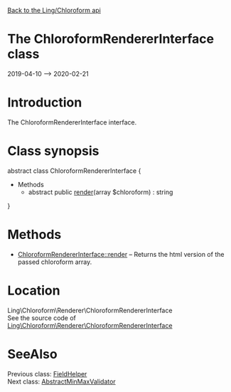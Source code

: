 [Back to the Ling/Chloroform api](https://github.com/lingtalfi/Chloroform/blob/master/doc/api/Ling/Chloroform.md)



The ChloroformRendererInterface class
================
2019-04-10 --> 2020-02-21






Introduction
============

The ChloroformRendererInterface interface.



Class synopsis
==============


abstract class <span class="pl-k">ChloroformRendererInterface</span>  {

- Methods
    - abstract public [render](https://github.com/lingtalfi/Chloroform/blob/master/doc/api/Ling/Chloroform/Renderer/ChloroformRendererInterface/render.md)(array $chloroform) : string

}






Methods
==============

- [ChloroformRendererInterface::render](https://github.com/lingtalfi/Chloroform/blob/master/doc/api/Ling/Chloroform/Renderer/ChloroformRendererInterface/render.md) &ndash; Returns the html version of the passed chloroform array.





Location
=============
Ling\Chloroform\Renderer\ChloroformRendererInterface<br>
See the source code of [Ling\Chloroform\Renderer\ChloroformRendererInterface](https://github.com/lingtalfi/Chloroform/blob/master/Renderer/ChloroformRendererInterface.php)



SeeAlso
==============
Previous class: [FieldHelper](https://github.com/lingtalfi/Chloroform/blob/master/doc/api/Ling/Chloroform/Helper/FieldHelper.md)<br>Next class: [AbstractMinMaxValidator](https://github.com/lingtalfi/Chloroform/blob/master/doc/api/Ling/Chloroform/Validator/AbstractMinMaxValidator.md)<br>

